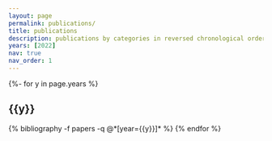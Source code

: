 ```yaml
---
layout: page
permalink: publications/
title: publications
description: publications by categories in reversed chronological order. generated by jekyll-scholar.
years: [2022]
nav: true
nav_order: 1
---
```

<!-- _pages/publications.md -->
<div class="publications">

{%- for y in page.years %}
  <h2 class="year">{{y}}</h2>
  {% bibliography -f papers -q @*[year={{y}}]* %}
{% endfor %}

</div>

<!-- <p>You will be redirected to the main page within 3 seconds. If not redirected, please click <a href="{{ site.baseurl }}/">here</a>.</p>
-->
